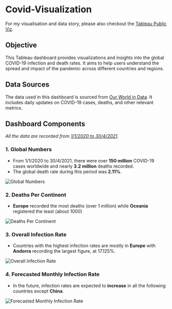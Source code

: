 # Covid-Visualization
For my visualisation and data story, please also checkout the [Tableau Public Viz](https://public.tableau.com/app/profile/hieu.pham7426/viz/Covid_17175180579100/COVID-19Cases).

## Objective

This Tableau dashboard provides visualizations and insights into the global COVID-19 infection and death rates. It aims to help users understand the spread and impact of the pandemic across different countries and regions.

## Data Sources

The data used in this dashboard is sourced from [Our World in Data](https://ourworldindata.org/covid-deaths). It includes daily updates on COVID-19 cases, deaths, and other relevant metrics.

## Dashboard Components

_All the data are recorded from <ins>1/1/2020 to 30/4/2021</ins>._

### 1. Global Numbers
- From 1/1/2020 to 30/4/2021, there were over **150 million** COVID-19 cases worldwide and nearly **3.2 million** deaths recorded.
- The global death rate during this period was **2.11%**.

![Global Numbers](https://github.com/PhamTrungHieu2001/Covid-Visualization/blob/main/images/Global%20Numbers.jpg)

### 2. Deaths Per Continent
- **Europe** recorded the most deaths (over 1 million) while **Oceania** registered the least (about 1000)

![Deaths Per Continent](https://github.com/PhamTrungHieu2001/Covid-Visualization/blob/main/images/Deaths%20Per%20Continent.jpg)

### 3. Overall Infection Rate
- Countries with the highest infection rates are mostly in **Europe** with **Andorra** recording the largest figure, at 17.125%.

![Overall Infection Rate](https://github.com/PhamTrungHieu2001/Covid-Visualization/blob/main/images/Overall%20Infection%20Rate.jpg)

### 4. Forecasted Monthly Infection Rate
- In the future, infection rates are expected to **increase** in all the following countries except **China**.

![Forecasted Monthly Infection Rate](https://github.com/PhamTrungHieu2001/Covid-Visualization/blob/main/images/Predicted%20Monthly%20Infection%20Rate.jpg)
